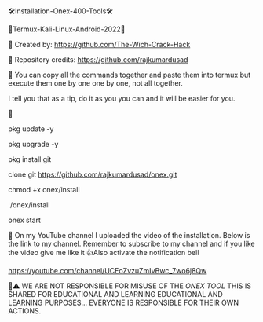  🛠️Installation-Onex-400-Tools🛠️

 📱Termux-Kali-Linux-Android-2022📱

 🔗 Created by:
 https://github.com/The-Wich-Crack-Hack

 🔗 Repository credits:
 https://github.com/rajkumardusad

 📌
 You can copy all the commands together and
 paste them into termux but execute them one by one
 one by one, not all together.

 I tell you that as a tip, do it as you
 you can and it will be easier for you.

 📌

 pkg update -y

 pkg upgrade -y

 pkg install git

 clone git
 https://github.com/rajkumardusad/onex.git

 chmod +x onex/install

 ./onex/install

 onex start

 📌
 On my YouTube channel I uploaded
 the video of the installation.
 Below is the link to my
 channel. Remember to subscribe to
 my channel and if you like the
 video give me like it 👍Also
 activate the notification bell

 https://youtube.com/channel/UCEoZvzuZmIvBwc_7wo6j8Qw

 📌⚠️
 WE ARE NOT RESPONSIBLE FOR MISUSE
 OF THE *ONEX TOOL* THIS IS SHARED FOR EDUCATIONAL AND LEARNING
 EDUCATIONAL AND LEARNING PURPOSES...
 EVERYONE IS RESPONSIBLE FOR THEIR OWN ACTIONS.
